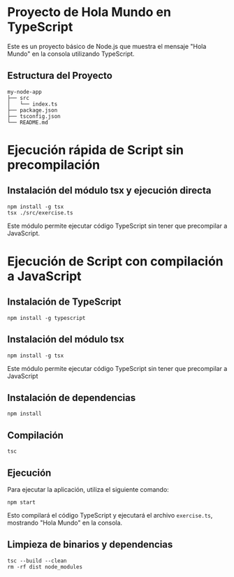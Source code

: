 # Proyecto de Hola Mundo en TypeScript

Este es un proyecto básico de Node.js que muestra el mensaje "Hola Mundo" en la consola utilizando TypeScript.

## Estructura del Proyecto

```
my-node-app
├── src
│   └── index.ts
├── package.json
├── tsconfig.json
└── README.md
```

# Ejecución rápida de Script sin precompilación

## Instalación del módulo tsx y ejecución directa
```
npm install -g tsx
tsx ./src/exercise.ts
```
Este módulo permite ejecutar código TypeScript sin tener que precompilar a JavaScript.

# Ejecución de Script con compilación a JavaScript

## Instalación de TypeScript
```
npm install -g typescript
```

## Instalación del módulo tsx
```
npm install -g tsx
```
Este módulo permite ejecutar código TypeScript sin tener que precompilar a JavaScript

## Instalación de dependencias
```
npm install
```
## Compilación

```
tsc
```
## Ejecución

Para ejecutar la aplicación, utiliza el siguiente comando:

```
npm start
```
Esto compilará el código TypeScript y ejecutará el archivo `exercise.ts`, mostrando "Hola Mundo" en la consola.

## Limpieza de binarios y dependencias
```
tsc --build --clean
rm -rf dist node_modules
```